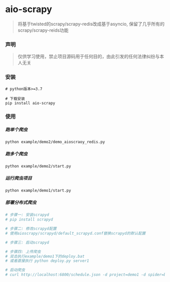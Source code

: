 

# aio-scrapy
> 将基于twisted的scrapy/scrapy-redis改成基于asyncio, 保留了几乎所有的scrapy/scrapy-reids功能

### 声明
> 仅供学习使用，禁止项目源码用于任何目的，由此引发的任何法律纠纷与本人无关

### 安装
``` 
# python版本>=3.7

# 下载安装
pip install aio-scrapy
```
### 使用
##### 跑单个爬虫
```python example/demo2/demo_aioscraoy_redis.py```

##### 跑多个爬虫
```python example/demo2/start.py```

##### 运行爬虫项目
```python example/demo1/start.py```

##### 部署分布式爬虫
```python
# 步骤一: 安装scrapyd
# pip install scrapyd

# 步骤二: 修改scrapyd配置
# 使用aioscrapy/scrapyd/default_scrapyd.conf替换scrapyd的默认配置

# 步骤三: 启动scrapyd

# 步骤四: 上传爬虫
# 双击执行example/demo1下的deploy.bat
# 或者直接执行 python deploy.py server1

# 启动爬虫
# curl http://localhost:6800/schedule.json -d project=demo1 -d spider=baidu
```
